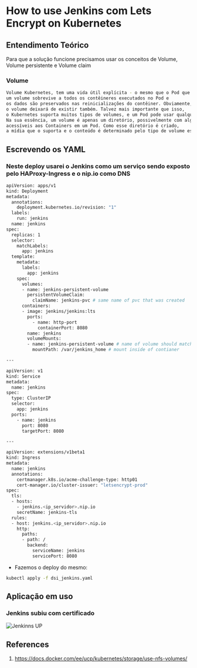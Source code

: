 # How to use Jenkins com Lets Encrypt on Kubernetes


## Entendimento Teórico

Para que a solução funcione precisamos usar os conceitos de Volume, Volume persistente e Volume claim

### Volume

```bash
Volume Kubernetes, tem uma vida útil explícita - o mesmo que o Pod que o inclui. Conseqüentemente,
um volume sobrevive a todos os contêineres executados no Pod e
os dados são preservados nas reinicializações do contêiner. Obviamente, quando um Pod deixar de existir,
o volume deixará de existir também. Talvez mais importante que isso,
o Kubernetes suporta muitos tipos de volumes, e um Pod pode usar qualquer número deles simultaneamente.
Na sua essência, um volume é apenas um diretório, possivelmente com alguns dados,
acessíveis aos Containers em um Pod. Como esse diretório é criado,
a mídia que o suporta e o conteúdo é determinado pelo tipo de volume específico usado.
```

## Escrevendo os YAML

### Neste deploy usarei o Jenkins como um serviço sendo exposto pelo HAProxy-Ingress e o nip.io como DNS

```bash
apiVersion: apps/v1
kind: Deployment
metadata:
  annotations:
    deployment.kubernetes.io/revision: "1"
  labels:
    run: jenkins
  name: jenkins
spec:
  replicas: 1
  selector:
    matchLabels:
      app: jenkins
  template:
    metadata:
      labels:
        app: jenkins
    spec:
      volumes:
      - name: jenkins-persistent-volume
        persistentVolumeClaim:
          claimName: jenkins-pvc # same name of pvc that was created
      containers:
      - image: jenkins/jenkins:lts
        ports:
          - name: http-port
            containerPort: 8080
        name: jenkins
        volumeMounts:
        - name: jenkins-persistent-volume # name of volume should match claimName volume
          mountPath: /var/jenkins_home # mount inside of contianer

---

apiVersion: v1
kind: Service
metadata:
  name: jenkins
spec:
  type: ClusterIP
  selector:
    app: jenkins
  ports:
    - name: jenkins
      port: 8080
      targetPort: 8080

---

apiVersion: extensions/v1beta1
kind: Ingress
metadata:
  name: jenkins
  annotations:
    certmanager.k8s.io/acme-challenge-type: http01
    cert-manager.io/cluster-issuer: "letsencrypt-prod"
spec:
  tls:
  - hosts:
    - jenkins.<ip_servidor>.nip.io
    secretName: jenkins-tls
  rules:
  - host: jenkins.<ip_servidor>.nip.io
    http:
      paths:
      - path: /
        backend:
          serviceName: jenkins
          servicePort: 8080
```

* Fazemos o deploy do mesmo:

```bash
kubectl apply -f dsi_jenkins.yaml
```

## Aplicação em uso

### Jenkins subiu com certificado

![Jenkinns UP](https://github.com/galenothiago/tutoriais/blob/master/images/nfs-manager.jpeg?raw=true)

## References

1. <https://docs.docker.com/ee/ucp/kubernetes/storage/use-nfs-volumes/>
